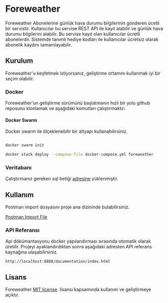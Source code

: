 # Foreweather

Foreweather Abonelerine günlük hava durumu bilgilerinin gönderen ücetli bir servistir. Kullanıcılar bu servise REST
 API ile kayıt alabilir ve günlük hava durumu bilgilerini alabilir. Bu servise kayıt olan kullanıcılar ücretli 
 abonelerdir. Sistemde tanımlı hediye kodları ile kullanıcılar ücretsiz olarak abonelik kaydını tamamlayabilir.
 
## Kurulum

Foreweather'u keşfetmek istiyorsanız, geliştirme ortamını kullanmak iyi bir seçim olabilir. 

### Docker

Foreweather'un geliştirme sürümünü başlatmanın hızlı bir yolu github reposunu klonlamak ve aşağıdaki komutları çalıştırmaktır:

#### Docker Swarm 

Docker swarm ile ölçeklenebilir bir altyapı kullanabilirsiniz.

```bash

docker swarm init

docker stack deploy --compose-file docker-compose.yml foreweather

```

### Veritabanı

Çalıştırmanız gereken sql betiği [adresine](https://raw.githubusercontent.com/foreweather/api.foreweather.com/master/docker/database.sql) yüklenmiştir.

## Kullanım

Postman import dosyasını proje ana dizininde bulabilirsiniz. 

[Postman Import File](https://raw.githubusercontent.com/foreweather/api.foreweather.com/master/ForeweatherProject.postman_collection.json)

### API Referansı

Api dökümantasyonu docker yapılandırması sırasında otomatik olarak üretilir. Projeyi ayaklandırdıktan sonra aşağıdaki adresten API referans kaynağına ulaşabilirsiniz.

```
http://localhost:8888/documentation/index.html
```

## Lisans

Foreweather [MIT license](https://opensource.org/licenses/MIT). lisansı kapsamında kullanım ve geliştirmeye açıktır.
